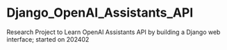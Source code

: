 # Django_OpenAI_Assistants_API
Research Project to Learn OpenAI Assistants API by building a Django web interface; started on 202402
